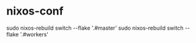 # nixos-conf

sudo nixos-rebuild switch --flake '.#master'
sudo nixos-rebuild switch --flake '.#workers'